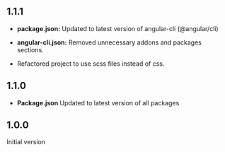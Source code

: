 ## 1.1.1

* **package.json:** Updated to latest version of angular-cli (@angular/cli)

* **angular-cli.json:** Removed unnecessary addons and packages sections.

* Refactored project to use scss files instead of css.

## 1.1.0

* **Package.json** Updated to latest version of all packages

## 1.0.0
Initial version